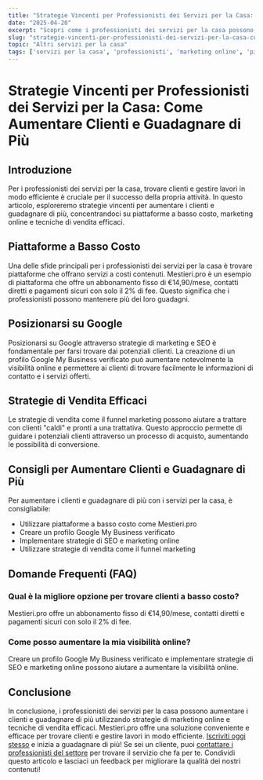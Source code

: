 ```yaml
---
title: "Strategie Vincenti per Professionisti dei Servizi per la Casa: Come Aumentare Clienti e Guadagnare di Più"
date: "2025-04-20"
excerpt: "Scopri come i professionisti dei servizi per la casa possono aumentare i clienti e guadagnare di più utilizzando strategie di marketing online, piattaforme senza commissioni e tecniche di vendita efficaci."
slug: "strategie-vincenti-per-professionisti-dei-servizi-per-la-casa-come-aumentare-clienti-e-guadagnare-di-piu"
topic: "Altri servizi per la casa"
tags: ['servizi per la casa', 'professionisti', 'marketing online', 'piattaforme senza commissioni']
---
```

# Strategie Vincenti per Professionisti dei Servizi per la Casa: Come Aumentare Clienti e Guadagnare di Più

## Introduzione

Per i professionisti dei servizi per la casa, trovare clienti e gestire lavori in modo efficiente è cruciale per il successo della propria attività. In questo articolo, esploreremo strategie vincenti per aumentare i clienti e guadagnare di più, concentrandoci su piattaforme a basso costo, marketing online e tecniche di vendita efficaci.

## Piattaforme a Basso Costo

Una delle sfide principali per i professionisti dei servizi per la casa è trovare piattaforme che offrano servizi a costi contenuti. Mestieri.pro è un esempio di piattaforma che offre un abbonamento fisso di €14,90/mese, contatti diretti e pagamenti sicuri con solo il 2% di fee. Questo significa che i professionisti possono mantenere più dei loro guadagni.

## Posizionarsi su Google

Posizionarsi su Google attraverso strategie di marketing e SEO è fondamentale per farsi trovare dai potenziali clienti. La creazione di un profilo Google My Business verificato può aumentare notevolmente la visibilità online e permettere ai clienti di trovare facilmente le informazioni di contatto e i servizi offerti.

## Strategie di Vendita Efficaci

Le strategie di vendita come il funnel marketing possono aiutare a trattare con clienti "caldi" e pronti a una trattativa. Questo approccio permette di guidare i potenziali clienti attraverso un processo di acquisto, aumentando le possibilità di conversione.

## Consigli per Aumentare Clienti e Guadagnare di Più

Per aumentare i clienti e guadagnare di più con i servizi per la casa, è consigliabile:

* Utilizzare piattaforme a basso costo come Mestieri.pro
* Creare un profilo Google My Business verificato
* Implementare strategie di SEO e marketing online
* Utilizzare strategie di vendita come il funnel marketing

## Domande Frequenti (FAQ)

### Qual è la migliore opzione per trovare clienti a basso costo?

Mestieri.pro offre un abbonamento fisso di €14,90/mese, contatti diretti e pagamenti sicuri con solo il 2% di fee.

### Come posso aumentare la mia visibilità online?

Creare un profilo Google My Business verificato e implementare strategie di SEO e marketing online possono aiutare a aumentare la visibilità online.

## Conclusione

In conclusione, i professionisti dei servizi per la casa possono aumentare i clienti e guadagnare di più utilizzando strategie di marketing online e tecniche di vendita efficaci. Mestieri.pro offre una soluzione conveniente e efficace per trovare clienti e gestire lavori in modo efficiente. [Iscriviti oggi stesso](https://mestieri.pro/info) e inizia a guadagnare di più! Se sei un cliente, puoi [contattare i professionisti del settore](https://mestieri.pro) per trovare il servizio che fa per te. Condividi questo articolo e lasciaci un feedback per migliorare la qualità dei nostri contenuti!